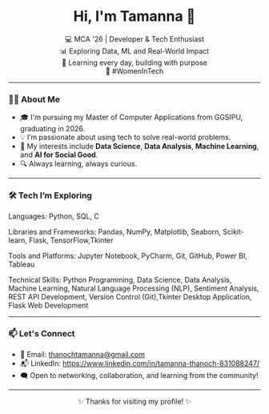 <h1 align="center">Hi, I'm Tamanna 👋</h1>

<p align="center">
💻 MCA '26 | Developer & Tech Enthusiast <br>
📊 Exploring Data, ML and Real-World Impact <br>
🌱 Learning every day, building with purpose <br>
🔗 #WomenInTech
</p>

---

### 🙋‍♀️ About Me

- 🎓 I'm pursuing my Master of Computer Applications from GGSIPU, graduating in 2026.  
- 💡 I’m passionate about using tech to solve real-world problems.  
- 🧠 My interests include **Data Science**, **Data Analysis**, **Machine Learning**, and **AI for Social Good**.  
- 🔍 Always learning, always curious.

---

### 🛠️ Tech I’m Exploring

Languages:
Python, SQL, C

Libraries and Frameworks:
Pandas, NumPy, Matplotlib, Seaborn, Scikit-learn, Flask, TensorFlow,Tkinter

Tools and Platforms:
Jupyter Notebook, PyCharm, Git, GitHub, Power BI, Tableau

Technical Skills:
Python Programming, Data Science, Data Analysis, Machine Learning, Natural Language Processing (NLP), Sentiment Analysis, REST API Development, Version Control (Git),Tkinter Desktop Application, Flask Web Development

---

### 📫 Let's Connect

- 🔗 Email: thanochtamanna@gmail.com
- 📬 LinkedIn: https://www.linkedin.com/in/tamanna-thanoch-831088247/ 
- 🗨️ Open to networking, collaboration, and learning from the community!

---

<p align="center">
✨ Thanks for visiting my profile! ✨
</p>
